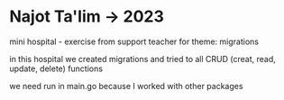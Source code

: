 # Najot Ta'lim -> 2023

mini hospital - exercise from support teacher for theme: migrations

in this hospital we created migrations and tried to all CRUD (creat, read, update, delete) functions

we need run in main.go because I worked with other packages